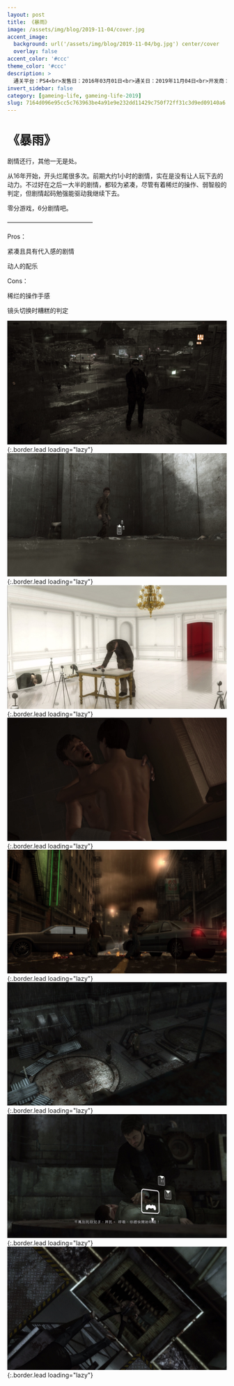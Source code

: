 ```yaml
---
layout: post
title: 《暴雨》
image: /assets/img/blog/2019-11-04/cover.jpg
accent_image: 
  background: url('/assets/img/blog/2019-11-04/bg.jpg') center/cover
  overlay: false
accent_color: '#ccc'
theme_color: '#ccc'
description: >
  通关平台：PS4<br>发售日：2016年03月01日<br>通关日：2019年11月04日<br>开发商：Quantic Dream<br>发行商：SCE
invert_sidebar: false
category: [gameing-life, gameing-life-2019]
slug: 7164d096e95cc5c763963be4a91e9e232dd11429c750f72ff31c3d9ed09140a6
---
```


# 《暴雨》

剧情还行，其他一无是处。

从16年开始，开头烂尾很多次。前期大约1小时的剧情，实在是没有让人玩下去的动力。不过好在之后一大半的剧情，都较为紧凑，尽管有着稀烂的操作、弱智般的判定，但剧情起码勉强能驱动我继续下去。

零分游戏，6分剧情吧。

——————————————

Pros：

紧凑且具有代入感的剧情

动人的配乐

Cons：

稀烂的操作手感

镜头切换时糟糕的判定

![](/assets/img/blog/2019-11-04/1.jpg){:.border.lead loading="lazy"}
![](/assets/img/blog/2019-11-04/2.jpg){:.border.lead loading="lazy"}
![](/assets/img/blog/2019-11-04/3.jpg){:.border.lead loading="lazy"}
![](/assets/img/blog/2019-11-04/4.jpg){:.border.lead loading="lazy"}
![](/assets/img/blog/2019-11-04/5.jpg){:.border.lead loading="lazy"}
![](/assets/img/blog/2019-11-04/6.jpg){:.border.lead loading="lazy"}
![](/assets/img/blog/2019-11-04/7.jpg){:.border.lead loading="lazy"}
![](/assets/img/blog/2019-11-04/8.jpg){:.border.lead loading="lazy"}


